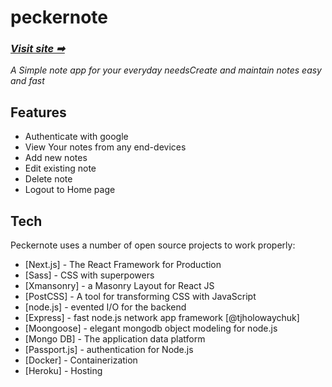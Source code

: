 # peckernote


### [_Visit site ➡_](https://peckernote-web.herokuapp.com/)

_A Simple note app for your everyday needsCreate and maintain notes easy and fast_
## Features

- Authenticate with google
- View Your notes from any end-devices
- Add new notes
- Edit existing note
- Delete note
- Logout to Home page  

## Tech

Peckernote uses a number of open source projects to work properly:

- [Next.js] - The React Framework for Production 
- [Sass] - CSS with superpowers
- [Xmansonry] - a Masonry Layout for React JS
- [PostCSS] - A tool for transforming CSS with JavaScript
- [node.js] - evented I/O for the backend
- [Express] - fast node.js network app framework [@tjholowaychuk]
- [Moongoose] - elegant mongodb object modeling for node.js
- [Mongo DB] - The application data platform
- [Passport.js] - authentication for Node.js
- [Docker] - Containerization
- [Heroku] - Hosting



